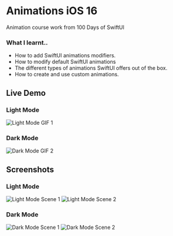 #  Animations iOS 16
Animation course work from 100 Days of SwiftUI 

### What I learnt..
- How to add SwiftUI animations modifiers.
- How to modify default SwiftUI animations
- The different types of animations SwiftUI offers out of the box.
- How to create and use custom animations. 

## Live Demo
### Light Mode
![Light Mode GIF 1](https://github.com/MicahNjeru/Animations-iOS16/blob/main/Gifs/LightModeGif.gif)
### Dark Mode
![Dark Mode GIF 2](https://github.com/MicahNjeru/Animations-iOS16/blob/main/Gifs/DarkModeGif.gif)

## Screenshots
### Light Mode
![Light Mode Scene 1](https://github.com/MicahNjeru/Animations-iOS16/blob/main/Images/4194BADE-EDE7-4DC3-B44C-44A79AAB70B8_4_5005_c.jpeg)
![Light Mode Scene 2](https://github.com/MicahNjeru/Animations-iOS16/blob/main/Images/E15C97D3-EB31-4D8F-AB52-F43900390516_4_5005_c.jpeg)

### Dark Mode
![Dark Mode Scene 1](https://github.com/MicahNjeru/Animations-iOS16/blob/main/Images/8FA954C9-A0E5-4AB0-AF72-4E3AB02CC1B5_4_5005_c.jpeg)
![Dark Mode Scene 2](https://github.com/MicahNjeru/Animations-iOS16/blob/main/Images/52665BFA-0552-4C0F-8C68-26E0B773AA65_4_5005_c.jpeg)



